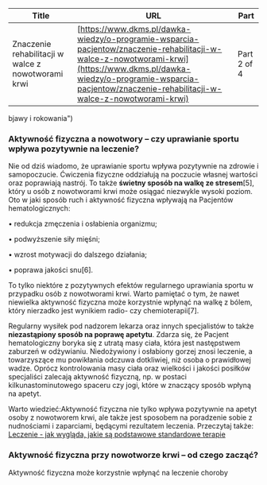 | **Title**       | **URL**           | **Part**              |
|-----------------|-------------------|-----------------------|
| Znaczenie rehabilitacji w walce z nowotworami krwi         | [https://www.dkms.pl/dawka-wiedzy/o-programie-wsparcia-pacjentow/znaczenie-rehabilitacji-w-walce-z-nowotworami-krwi](https://www.dkms.pl/dawka-wiedzy/o-programie-wsparcia-pacjentow/znaczenie-rehabilitacji-w-walce-z-nowotworami-krwi)    | Part 2 of 4          |

bjawy i rokowania")


### Aktywność fizyczna a nowotwory – czy uprawianie sportu wpływa pozytywnie na leczenie?


Nie od dziś wiadomo, że uprawianie sportu wpływa pozytywnie na zdrowie i samopoczucie. Ćwiczenia fizyczne oddziałują na poczucie własnej wartości oraz poprawiają nastrój. To także **świetny sposób na walkę ze stresem**\[5], który u osób z nowotworami krwi może osiągać niezwykle wysoki poziom. Oto w jaki sposób ruch i aktywność fizyczna wpływają na Pacjentów hematologicznych:


• redukcja zmęczenia i osłabienia organizmu;


• podwyższenie siły mięśni;


• wzrost motywacji do dalszego działania;


• poprawa jakości snu\[6].


To tylko niektóre z pozytywnych efektów regularnego uprawiania sportu w przypadku osób z nowotworami krwi. Warto pamiętać o tym, że nawet niewielka aktywność fizyczna może korzystnie wpłynąć na walkę z bólem, który nierzadko jest wynikiem radio\- czy chemioterapii\[7].


Regularny wysiłek pod nadzorem lekarza oraz innych specjalistów to także **niezastąpiony sposób na poprawę apetytu**. Zdarza się, że Pacjent hematologiczny boryka się z utratą masy ciała, która jest następstwem zaburzeń w odżywianiu. Niedożywiony i osłabiony gorzej znosi leczenie, a towarzyszące mu powikłania odczuwa dotkliwiej, niż osoba o prawidłowej wadze. Oprócz kontrolowania masy ciała oraz wielkości i jakości posiłków specjaliści zalecają aktywność fizyczną, np. w postaci kilkunastominutowego spaceru czy jogi, które w znaczący sposób wpłyną na apetyt.


Warto wiedzieć:Aktywność fizyczna nie tylko wpływa pozytywnie na apetyt osoby z nowotworem krwi, ale także jest sposobem na poradzenie sobie z nudnościami i zaparciami, będącymi rezultatem leczenia.
Przeczytaj także: [Leczenie \- jak wygląda, jakie są podstawowe standardowe terapie](/dawka-wiedzy/o-nowotworach-krwi/leczenie-nowotworow-krwi "Nowotwór krwi – jak wygląda jego leczenie?")


### Aktywność fizyczna przy nowotworze krwi – od czego zacząć?


Aktywność fizyczna może korzystnie wpłynąć na leczenie choroby 